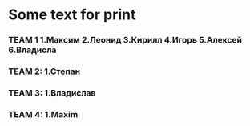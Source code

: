 # Some text for print
### TEAM 1 1.Максим 2.Леонид 3.Кирилл 4.Игорь 5.Алексей 6.Владисла
### TEAM 2: 1.Cтепан
### TEAM 3: 1.Владислав
### TEAM 4: 1.Maxim
